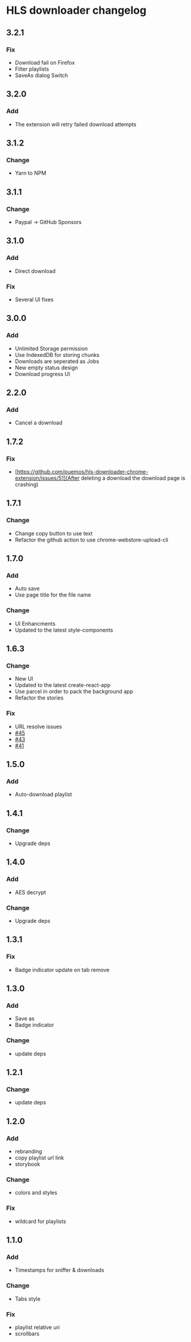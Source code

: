 # HLS downloader changelog

## 3.2.1

### Fix

- Download fail on Firefox
- Filter playlists
- SaveAs dialog Switch

## 3.2.0

### Add

- The extension will retry failed download attempts

## 3.1.2

### Change

- Yarn to NPM

## 3.1.1

### Change

- Paypal -> GitHub Sponsors

## 3.1.0

### Add

- Direct download

### Fix

- Several UI fixes

## 3.0.0

### Add

- Unlimited Storage permission
- Use IndexedDB for storing chunks
- Downloads are seperated as Jobs
- New empty status design
- Download progress UI

## 2.2.0

### Add

- Cancel a download

## 1.7.2

### Fix

- [https://github.com/puemos/hls-downloader-chrome-extension/issues/51](After deleting a download the download page is crashing)

## 1.7.1

### Change

- Change copy button to use text
- Refactor the github action to use chrome-webstore-upload-cli

## 1.7.0

### Add

- Auto save
- Use page title for the file name

### Change

- UI Enhancments
- Updated to the latest style-components

## 1.6.3

### Change

- New UI
- Updated to the latest create-react-app
- Use parcel in order to pack the background app
- Refactor the stories

### Fix

- URL resolve issues
- [#45](https://github.com/puemos/hls-downloader-chrome-extension/issues/45)
- [#43](https://github.com/puemos/hls-downloader-chrome-extension/issues/43)
- [#41](https://github.com/puemos/hls-downloader-chrome-extension/issues/41)

## 1.5.0

### Add

- Auto-download playlist

## 1.4.1

### Change

- Upgrade deps

## 1.4.0

### Add

- AES decrypt

### Change

- Upgrade deps

## 1.3.1

### Fix

- Badge indicator update on tab remove

## 1.3.0

### Add

- Save as
- Badge indicator

### Change

- update deps

## 1.2.1

### Change

- update deps

## 1.2.0

### Add

- rebranding
- copy playlist url link
- storybook

### Change

- colors and styles

### Fix

- wildcard for playlists

## 1.1.0

### Add

- Timestamps for sniffer & downloads

### Change

- Tabs style

### Fix

- playlist relative uri
- scrollbars
